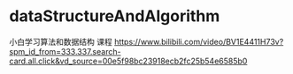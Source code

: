 # dataStructureAndAlgorithm
小白学习算法和数据结构
课程 https://www.bilibili.com/video/BV1E4411H73v?spm_id_from=333.337.search-card.all.click&vd_source=00e5f98bc23918ecb2fc25b54e6585b0
